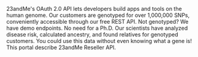 23andMe's OAuth 2.0 API lets developers build apps and tools on the human genome. Our customers are genotyped for over 1,000,000 SNPs, conveniently accessible through our free REST API. Not genotyped? We have demo endpoints. No need for a Ph.D. Our scientists have analyzed disease risk, calculated ancestry, and found relatives for genotyped customers. You could use this data without even knowing what a gene is! This portal describe 23andMe Reseller API.